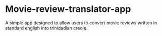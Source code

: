 # Movie-review-translator-app
A simple app designed to allow users to convert movie reviews written in standard english into trinidadian creole. 
